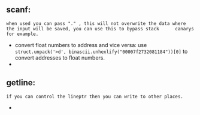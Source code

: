 ## scanf:
    when used you can pass "." , this will not overwrite the data where the input will be saved, you can use this to bypass stack      canarys for example.
-
    convert float numbers to address and vice versa:
    use `struct.unpack('>d', binascii.unhexlify("00007f2732081184"))[0]` to convert addresses to float numbers.
-
## getline:
    if you can control the lineptr then you can write to other places.
-
